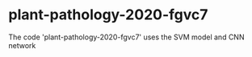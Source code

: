 # plant-pathology-2020-fgvc7
The code 'plant-pathology-2020-fgvc7' uses the SVM model and CNN network
